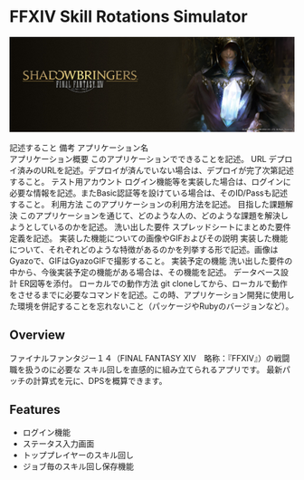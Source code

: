 # FFXIV Skill Rotations Simulator

![shadowbringers_6.jpeg](shadowbringers_6.jpeg)


記述すること	備考
アプリケーション名	
アプリケーション概要	このアプリケーションでできることを記述。
URL	デプロイ済みのURLを記述。デプロイが済んでいない場合は、デプロイが完了次第記述すること。
テスト用アカウント	ログイン機能等を実装した場合は、ログインに必要な情報を記述。またBasic認証等を設けている場合は、そのID/Passも記述すること。
利用方法	このアプリケーションの利用方法を記述。
目指した課題解決	このアプリケーションを通じて、どのような人の、どのような課題を解決しようとしているのかを記述。
洗い出した要件	スプレッドシートにまとめた要件定義を記述。
実装した機能についての画像やGIFおよびその説明	実装した機能について、それぞれどのような特徴があるのかを列挙する形で記述。画像はGyazoで、GIFはGyazoGIFで撮影すること。
実装予定の機能	洗い出した要件の中から、今後実装予定の機能がある場合は、その機能を記述。
データベース設計	ER図等を添付。
ローカルでの動作方法	git cloneしてから、ローカルで動作をさせるまでに必要なコマンドを記述。この時、アプリケーション開発に使用した環境を併記することを忘れないこと（パッケージやRubyのバージョンなど）。

## Overview
ファイナルファンタジー１４（FINAL FANTASY XIV　略称：『FFXIV』）の戦闘職を扱うのに必要な  スキル回しを直感的に組み立てられるアプリです。  最新パッチの計算式を元に、DPSを概算できます。

## Features
- ログイン機能
- ステータス入力画面
- トッププレイヤーのスキル回し
- ジョブ毎のスキル回し保存機能
